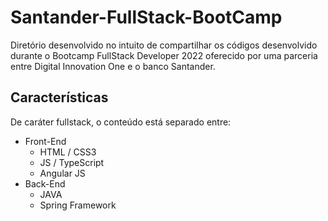 # Santander-FullStack-BootCamp

Diretório desenvolvido no intuito de compartilhar os códigos desenvolvido durante o Bootcamp FullStack Developer 2022 oferecido por uma parceria entre Digital Innovation One e o banco Santander.

## Características

De caráter fullstack, o conteúdo está separado entre:

- Front-End
  - HTML / CSS3
  - JS / TypeScript
  - Angular JS
- Back-End
  - JAVA
  - Spring Framework
